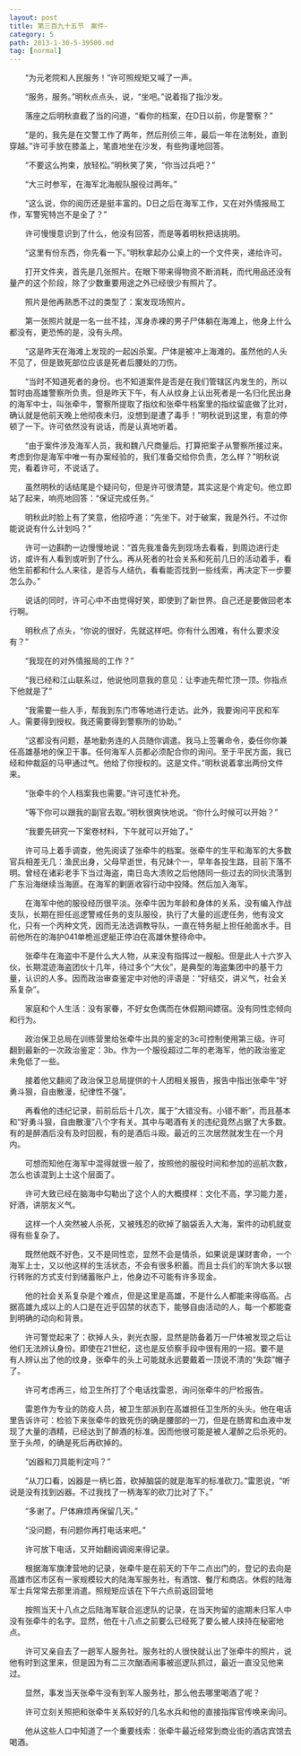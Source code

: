 ```yaml
---
layout: post
title: 第三百九十五节　案件-
category: 5
path: 2013-1-30-5-39500.md
tag: [normal]
---
```


　　“为元老院和人民服务！”许可照规矩又喊了一声。

　　“服务，服务。”明秋点点头，说，“坐吧。”说着指了指沙发。

　　落座之后明秋直截了当的问道，“看你的档案，在D日以前，你是警察？”

　　“是的，我先是在交警工作了两年，然后刑侦三年，最后一年在法制处，直到穿越。”许可手放在膝盖上，笔直地坐在沙发，有些拘谨地回答。

　　“不要这么拘束，放轻松。”明秋笑了笑，“你当过兵吧？”

　　“大三时参军，在海军北海舰队服役过两年。”

　　“这么说，你的阅历还是挺丰富的。D日之后在海军工作，又在对外情报局工作，军警宪特岂不是全了？”

　　许可慢慢意识到了什么，他没有回答，而是等着明秋把话挑明。

　　“这里有份东西，你先看一下。”明秋拿起办公桌上的一个文件夹，递给许可。

　　打开文件夹，首先是几张照片。在眼下带来得物资不断消耗，而代用品还没有量产的这个阶段，除了少数重要用途之外已经很少有照片了。

　　照片是他再熟悉不过的类型了：案发现场照片。

　　第一张照片就是一名一丝不挂，浑身赤裸的男子尸体躺在海滩上，他身上什么都没有，更恐怖的是，没有头颅。

　　“这是昨天在海滩上发现的一起凶杀案。尸体是被冲上海滩的。虽然他的人头不见了，但是致死部位应该是死者后腰处的刀伤。

　　“当时不知道死者的身份。也不知道案件是否是在我们管辖区内发生的，所以暂时由高雄警察所负责。但是昨天下午，有人从纹身上认出死者是一名归化民出身的海军中士，叫张牵牛，警察所提取了指纹和张牵牛档案里的指纹留底做了比对，确认就是他前天晚上他彻夜未归，没想到是遭了毒手！”明秋说到这里，有意的停顿了一下。许可依然没有说话，而是认真地听着。

　　“由于案件涉及海军人员，我和魏八尺商量后。打算把案子从警察所接过来。考虑到你是海军中唯一有办案经验的，我们准备交给你负责，怎么样？”明秋说完，看着许可，不说话了。

　　虽然明秋的话结尾是个疑问句，但是许可很清楚，其实这是个肯定句。他立即站了起来，响亮地回答：“保证完成任务。”

　　明秋此时脸上有了笑意，他招呼道：“先坐下。对于破案，我是外行。不过你能说说有什么计划吗？”

　　许可一边斟酌一边慢慢地说：“首先我准备先到现场去看看，到周边进行走访，或许有人看到或听到了什么。再从死者的社会关系和死前几日的活动着手，看他生前都和什么人来往，是否与人结仇，看看能否找到一些线索，再决定下一步要怎么办。”

　　说话的同时，许可心中不由觉得好笑，即使到了新世界。自己还是要做回老本行啊。

　　明秋点了点头，“你说的很好，先就这样吧。你有什么困难，有什么要求没有？”

　　“我现在的对外情报局的工作？”

　　“我已经和江山联系过，他说他同意我的意见：让李迪先帮忙顶一顶。你指点下他就是了”

　　“我需要一些人手，帮我到东门市等地进行走访。此外，我要询问平民和军人。需要得到授权。我还需要得到警察所的协助。”

　　“这都没有问题，基地勤务连的人员随你调遣。我马上签署命令，委任你你兼任高雄基地的保卫干事。任何海军人员都必须配合你的询问。至于平民方面，我已经和仲裁庭的马甲通过气。他给了你授权的。这是文件。”明秋说着拿出两份文件来。

　　“张牵牛的个人档案我也需要。”许可连忙补充。

　　“等下你可以跟我的副官去取。”明秋很爽快地说。“你什么时候可以开始？”

　　“我要先研究一下案卷材料，下午就可以开始了。”

　　许可马上着手调查，他先阅读了张牵牛的档案。张牵牛的生平和海军的大多数官兵相差无几：渔民出身，父母早逝世，有兄妹个一，早年各投生路，目前下落不明。曾经在诸彩老手下当过海盗，南日岛大溃败之后他随同一些过去的同伙流落到广东沿海继续当海匪。在海军的剿匪收容行动中投降。然后加入海军。

　　在海军中他的服役经历很平淡。张牵牛因为年龄和身体的关系，没有编入作战支队，长期在担任巡逻警戒任务的支队服役，执行了大量的巡逻任务，他有没文化，只有一个丙种文凭，因而无法选调教导队，一直在特务艇上担任舱面水手。目前他所在的海护041单桅巡逻艇正停泊在高雄休整待命中。

　　张牵牛在海盗中不是什么大人物，从来没有指挥过一艘船。但是此人十六岁入伙，长期混迹海盗团伙十几年，待过多个“大伙”，是典型的海盗集团中的基干力量，认识的人多。因而政治审查鉴定中对他的评语是：“好结交，讲义气，社会关系复杂”。

　　家庭和个人生活：没有家眷，不好女色偶而在休假期间嫖宿。没有同性恋倾向和行为。

　　政治保卫总局在训练营里给张牵牛出具的鉴定的3c可控制使用第三级。许可翻到最新的一次政治鉴定：3b。作为一个服役超过二年的老海军，他的政治鉴定未免低了一些。

　　接着他又翻阅了政治保卫总局提供的十人团相关报告，报告中指出张牵牛“好勇斗狠，自由散漫，纪律性不强”。

　　再看他的违纪记录，前前后后十几次，属于“大错没有。小错不断”，而且基本和“好勇斗狠，自由散漫”八个字有关。其中与喝酒有关的违纪竟然占据了大多数。有的是醉酒后没有及时回舰，有的是酒后斗殴。最近的三次居然就发生在一个月内。

　　可想而知他在海军中混得就很一般了，按照他的服役时间和参加的巡航次数，怎么也该混到上士这个层面了。

　　许可大致已经在脑海中勾勒出了这个人的大概摸样：文化不高，学习能力差，好酒，讲朋友义气。

　　这样一个人突然被人杀死，又被残忍的砍掉了脑袋丢入大海，案件的动机就变得有些复杂了。

　　既然他既不好色，又不是同性恋，显然不会是情杀，如果说是谋财害命，一个海军上士，又以他这样的生活状态，不会有很多积蓄。而且士兵们的军饷大多以银行转账的方式支付到储蓄账户上，他身边不可能有许多现金。

　　他的社会关系复杂是个难点，但是这里是高雄，不是什么人都能来得临高。占据高雄九成以上的人口是在近乎囚禁的状态下，能够自由活动的人，每一个都能查到明确的动向和背景。

　　许可警觉起来了：砍掉人头，剥光衣服，显然是防备着万一尸体被发现之后让他们无法辨认身份。即使在21世纪，这也是反侦察手段中很有用的一招。要不是有人辨认出了他的纹身，张牵牛的头上可能就永远要戴着一顶说不清的“失踪”帽子了。

　　许可考虑再三，给卫生所打了个电话找雷恩，询问张牵牛的尸检报告。

　　雷恩作为专业的防疫人员，被卫生部派到在高雄担任卫生所的头头。他在电话里告诉许可：检验下来张牵牛的致死伤的确是腰部的一刀，但是在肠胃和血液中发现了大量的酒精，已经达到了醉酒的标准。因而他很可能是被人灌醉之后杀死的。至于头颅，的确是死后再砍掉的。

　　“凶器和刀具能判定吗？”

　　“从刀口看，凶器是一柄匕首，砍掉脑袋的就是海军的标准砍刀。”雷恩说，“听说是没有找到凶器。不过我找了一柄海军的砍刀比对了下。”

　　“多谢了。尸体麻烦再保留几天。”

　　“没问题，有问题你再打电话来吧。”

　　许可放下电话，又开始翻阅调阅来得记录。

　　根据海军旗津营地的记录，张牵牛是在前天的下午二点出门的，登记的去向是高雄市区市区有一家规模较大的陆海军服务社，有酒馆、餐厅和商店。休假的陆海军士兵常常去那里消遣。照规矩应该在下午六点前返回营地

　　按照当天十八点之后陆海军联合巡逻队的记录，在当天拘留的逾期未归军人中没有张牵牛的名字。显然，他在十八点之前要么已经死了要么被人挟持在秘密地点。

　　许可又亲自去了一趟军人服务社。服务社的人很快就认出了张牵牛的照片，说他有时到这里来，但是因为有二三次酗酒闹事被巡逻队抓过，最近一直没见他来过。

　　显然，事发当天张牵牛没有到军人服务社，那么他去哪里喝酒了呢？

　　许可立刻关照把和张牵牛关系较好的几名水兵和他的直接指挥官传唤来询问。

　　他从这些人口中知道了一个重要线索：张牵牛最近经常到商业街的酒店宾馆去喝酒。
